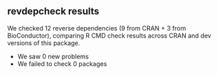 ## revdepcheck results

We checked 12 reverse dependencies (9 from CRAN + 3 from BioConductor), comparing R CMD check results across CRAN and dev versions of this package.

 * We saw 0 new problems
 * We failed to check 0 packages

